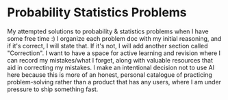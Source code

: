 # Probability Statistics Problems

My attempted solutions to probability & statistics problems when I have some free time :) I organize each problem doc with my initial reasoning, and if it's correct, I will state that. If it's not, I will add another section called "Correction". I want to have a space for active learning and revision where I can record my mistakes/what I forget, along with valuable resources that aid in correcting my mistakes. I make an intentional decision not to use AI here because this is more of an honest, personal catalogue of practicing problem-solving rather than a product that has any users, where I am under pressure to ship something fast.
